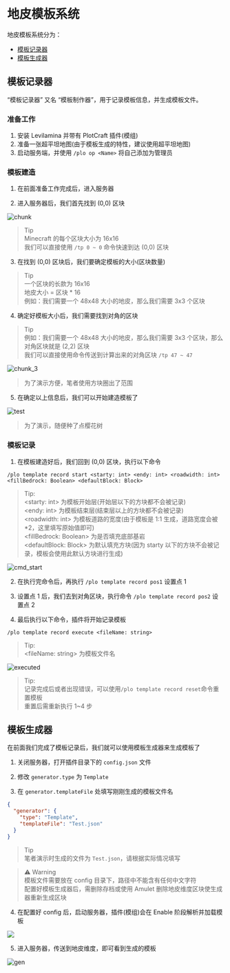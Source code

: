 # 地皮模板系统

地皮模板系统分为：

- [模板记录器](#模板记录器)
- [模板生成器](#模板生成器)

## 模板记录器

“模板记录器” 又名 “模板制作器”，用于记录模板信息，并生成模板文件。

### 准备工作

1. 安装 Levilamina 并带有 PlotCraft 插件(模组)
2. 准备一张超平坦地图(由于模板生成的特性，建议使用超平坦地图)
3. 启动服务端，并使用 `/plo op <Name>` 将自己添加为管理员

### 模板建造

1. 在前面准备工作完成后，进入服务器

2. 进入服务器后，我们首先找到 (0,0) 区块

![chunk](./image/chunk_0_0.png)

> Tip  
> Minecraft 的每个区块大小为 16x16  
> 我们可以直接使用 `/tp 0 ~ 0` 命令快速到达 (0,0) 区块

3. 在找到 (0,0) 区块后，我们要确定模板的大小(区块数量)

> Tip  
> 一个区块的长款为 16x16  
> 地皮大小 = 区块 \* 16  
> 例如：我们需要一个 48x48 大小的地皮，那么我们需要 3x3 个区块

4. 确定好模板大小后，我们需要找到对角的区块

> Tip  
> 例如：我们需要一个 48x48 大小的地皮，那么我们需要 3x3 个区块，那么对角区块就是 (2,2) 区块  
> 我们可以直接使用命令传送到计算出来的对角区块 `/tp 47 ~ 47`

![chunk_3](./image/chunk_3.png)

> 为了演示方便，笔者使用方块圈出了范围

5. 在确定以上信息后，我们可以开始建造模板了

![test](./image/test_chunk.png)

> 为了演示，随便种了点樱花树

### 模板记录

1. 在模板建造好后，我们回到 (0,0) 区块，执行以下命令

```
/plo template record start <starty: int> <endy: int> <roadwidth: int> <fillBedrock: Boolean> <defaultBlock: Block>
```

> Tip:  
> <starty: int> 为模板开始层(开始层以下的方块都不会被记录)  
> <endy: int> 为模板结束层(结束层以上的方块都不会被记录)  
> <roadwidth: int> 为模板道路的宽度(由于模板是 1:1 生成，道路宽度会被\*2，这里填写原始值即可)  
> <fillBedrock: Boolean> 为是否填充底部基岩  
> <defaultBlock: Block> 为默认填充方块(因为 starty 以下的方块不会被记录，模板会使用此默认方块进行生成)

![cmd_start](./image/cmd_start.png)

2. 在执行完命令后，再执行 `/plo template record pos1` 设置点 1

3. 设置点 1 后，我们去到对角区块，执行命令 `/plo template record pos2` 设置点 2

4. 最后执行以下命令，插件将开始记录模板

```
/plo template record execute <fileName: string>
```

> Tip:  
> <fileName: string> 为模板文件名

![executed](./image/executed.png)

> Tip:  
> 记录完成后或者出现错误，可以使用`/plo template record reset`命令重置模板  
> 重置后需重新执行 1~4 步

## 模板生成器

在前面我们完成了模板记录后，我们就可以使用模板生成器来生成模板了

1. 关闭服务器，打开插件目录下的 `config.json` 文件

2. 修改 `generator.type` 为 `Template`

3. 在 `generator.templateFile` 处填写刚刚生成的模板文件名

```json
{
  "generator": {
    "type": "Template",
    "templateFile": "Test.json"
  }
}
```

> Tip  
> 笔者演示时生成的文件为 `Test.json`，请根据实际情况填写

> ⚠ Warning  
> 模板文件需要放在 config 目录下，路径中不能含有任何中文字符  
> 配置好模板生成器后，需删除存档或使用 Amulet 删除地皮维度区块使生成器重新生成区块

4. 在配置好 config 后，启动服务器，插件(模组)会在 Enable 阶段解析并加载模板

![](./image/test_template.png)

5. 进入服务器，传送到地皮维度，即可看到生成的模板

![gen](./image/template_generator_test.png)
